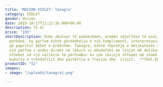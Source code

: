 ```yaml
---
title: 'MAISON VIOLET: Tanagra'
category: VIOLET
gender: Unisex
date: 2019-10-17T11:22:16.000+06:00
description: 75 ml
price: "155"
shortDescription: Duke zbuluar të padukshmen, aromën ndjellëse të asaj që ngelet e
  pathënë, ky parfum është përkëdhelja e një komplimenti, interpretuesi i një atmosfere
  që papritur bëhet e prekshme. Tanagra, është shprehje e delikatesës së përjetshme,
  një parfum i endur direkt në lëkurë si mëndafshi me linjat më delikate. Nuhatja
  kthehet në një vallëzim të përhumbur ku çdo lëvizje shfaqet më shumë nga lulet delikate,
  bukuria e trëndafilit dhe pastërtia e frezias dhe  irisit.  **75ml-EDP-UNISEX**
productID: "52"
images:
- image: "/uploads/tanagra1.png"

---
```

